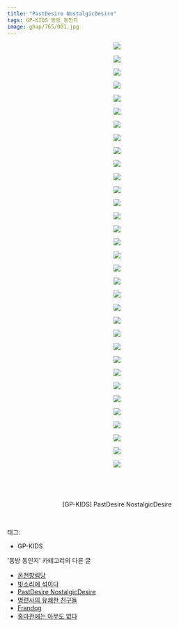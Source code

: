 ```yaml
---
title: "PastDesire NostalgicDesire"
tags: GP-KIDS 동방_동인지
image: ghap/765/001.jpg
---
```

<div class="article">
<p style="text-align: center; clear: none; float: none;"><img src="{{ site.nasurl }}/ghap/765/001.jpg"/></p>
<p style="text-align: center; clear: none; float: none;"><img src="{{ site.nasurl }}/ghap/765/002.jpg"/></p>
<p style="text-align: center; clear: none; float: none;"><img src="{{ site.nasurl }}/ghap/765/003.jpg"/></p>
<p style="text-align: center; clear: none; float: none;"><img src="{{ site.nasurl }}/ghap/765/004.jpg"/></p>
<p style="text-align: center; clear: none; float: none;"><img src="{{ site.nasurl }}/ghap/765/005.jpg"/></p>
<p style="text-align: center; clear: none; float: none;"><img src="{{ site.nasurl }}/ghap/765/006.jpg"/></p>
<p style="text-align: center; clear: none; float: none;"><img src="{{ site.nasurl }}/ghap/765/007.jpg"/></p>
<p style="text-align: center; clear: none; float: none;"><img src="{{ site.nasurl }}/ghap/765/008.jpg"/></p>
<p style="text-align: center; clear: none; float: none;"><img src="{{ site.nasurl }}/ghap/765/009.jpg"/></p>
<p style="text-align: center; clear: none; float: none;"><img src="{{ site.nasurl }}/ghap/765/010.jpg"/></p>
<p style="text-align: center; clear: none; float: none;"><img src="{{ site.nasurl }}/ghap/765/011.jpg"/></p>
<p style="text-align: center; clear: none; float: none;"><img src="{{ site.nasurl }}/ghap/765/012.jpg"/></p>
<p style="text-align: center; clear: none; float: none;"><img src="{{ site.nasurl }}/ghap/765/013.jpg"/></p>
<p style="text-align: center; clear: none; float: none;"><img src="{{ site.nasurl }}/ghap/765/014.jpg"/></p>
<p style="text-align: center; clear: none; float: none;"><img src="{{ site.nasurl }}/ghap/765/015.jpg"/></p>
<p style="text-align: center; clear: none; float: none;"><img src="{{ site.nasurl }}/ghap/765/016.jpg"/></p>
<p style="text-align: center; clear: none; float: none;"><img src="{{ site.nasurl }}/ghap/765/017.jpg"/></p>
<p style="text-align: center; clear: none; float: none;"><img src="{{ site.nasurl }}/ghap/765/018.jpg"/></p>
<p style="text-align: center; clear: none; float: none;"><img src="{{ site.nasurl }}/ghap/765/019.jpg"/></p>
<p style="text-align: center; clear: none; float: none;"><img src="{{ site.nasurl }}/ghap/765/020.jpg"/></p>
<p style="text-align: center; clear: none; float: none;"><img src="{{ site.nasurl }}/ghap/765/021.jpg"/></p>
<p style="text-align: center; clear: none; float: none;"><img src="{{ site.nasurl }}/ghap/765/022.jpg"/></p>
<p style="text-align: center; clear: none; float: none;"><img src="{{ site.nasurl }}/ghap/765/023.jpg"/></p>
<p style="text-align: center; clear: none; float: none;"><img src="{{ site.nasurl }}/ghap/765/024.jpg"/></p>
<p style="text-align: center; clear: none; float: none;"><img src="{{ site.nasurl }}/ghap/765/025.jpg"/></p>
<p style="text-align: center; clear: none; float: none;"><img src="{{ site.nasurl }}/ghap/765/026.jpg"/></p>
<p style="text-align: center; clear: none; float: none;"><img src="{{ site.nasurl }}/ghap/765/027.jpg"/></p>
<p style="text-align: center; clear: none; float: none;"><img src="{{ site.nasurl }}/ghap/765/028.jpg"/></p>
<p style="text-align: center; clear: none; float: none;"><img src="{{ site.nasurl }}/ghap/765/029.jpg"/></p>
<p style="text-align: center; clear: none; float: none;"><img src="{{ site.nasurl }}/ghap/765/030.jpg"/></p>
<p style="text-align: center; clear: none; float: none;"><img src="{{ site.nasurl }}/ghap/765/031.jpg"/></p>
<p style="text-align: center; clear: none; float: none;"><img src="{{ site.nasurl }}/ghap/765/032.jpg"/></p>
<p style="text-align: center; clear: none; float: none;"><img src="{{ site.nasurl }}/ghap/765/033.jpg"/></p>
<p style="text-align: center; clear: none; float: none;"><br/></p>
<p style="text-align: center; clear: none; float: none;"><br/></p>
<p style="text-align: center; clear: none; float: none;">[GP-KIDS] PastDesire NostalgicDesire</p>
<p><br/></p>
</div><div class="tagTrail">
<p>태그: </p>
<ul>
<li>GP-KIDS</li>
</ul>
</div><div class="another">
<p>'동방 동인지' 카테고리의 다른 글</p>
<ul>
<li><a href="/2016-07-09-ghap_767">온천향림당</a></li>
<li><a href="/2016-07-09-ghap_766">빗소리에 섞이다</a></li>
<li><a href="/2016-07-09-ghap_765">PastDesire NostalgicDesire</a></li>
<li><a href="/2016-07-09-ghap_764">명련사의 유쾌한 친구들</a></li>
<li><a href="/2016-07-09-ghap_763">Frandog</a></li>
<li><a href="/2016-07-09-ghap_762">홍마관에는 아무도 없다</a></li>
</ul>
</div><div class="cb_module cb_fluid">
<div class="cb_wrt cb_profile">
</div><!-- commentList close -->
</div>